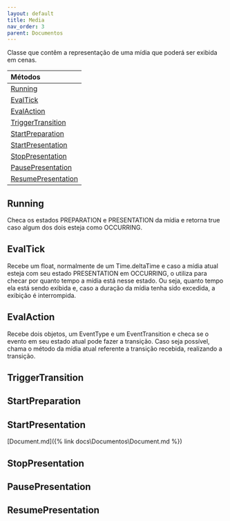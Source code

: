 ```yaml
---
layout: default
title: Media
nav_order: 3
parent: Documentos
---
```

Classe que contêm a representação de uma mídia que poderá ser exibida em cenas.

| Métodos       |
|:-------------|
| [Running](#Running)| 
| [EvalTick](#EvalTick)| 
| [EvalAction](#EvalAction)| 
| [TriggerTransition](#TriggerTransition)| 
| [StartPreparation](#StartPreparation)| 
| [StartPresentation](#StartPresentation)| 
| [StopPresentation](#StopPresentation)| 
| [PausePresentation](#PausePresentation)| 
| [ResumePresentation](#ResumePresentation)|

## Running
Checa os estados PREPARATION e PRESENTATION da mídia e retorna true caso algum dos dois esteja como OCCURRING.
## EvalTick
Recebe um float, normalmente de um Time.deltaTime e caso a mídia atual esteja com seu estado PRESENTATION em OCCURRING, o utiliza para checar por quanto tempo a mídia está nesse estado. Ou seja, quanto tempo ela está sendo exibida e, caso a duração da mídia tenha sido excedida, a exibição é interrompida.
## EvalAction
Recebe dois objetos, um EventType e um EventTransition e checa se o evento em seu estado atual pode fazer a transição. Caso seja possível, chama o método da mídia atual referente a transição recebida, realizando a transição.
## TriggerTransition
## StartPreparation
## StartPresentation
[Document.md]({% link docs\Documentos\Document.md %})

## StopPresentation
## PausePresentation
## ResumePresentation